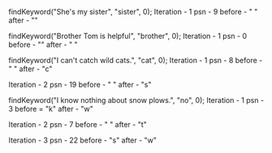 findKeyword("She's my sister", "sister", 0);
Iteration - 1
psn - 9
before - " "
after - ""

findKeyword("Brother Tom is helpful", "brother", 0);
Iteration - 1
psn - 0
before - ""
after - " "

findKeyword("I can't catch wild cats.", "cat", 0);
Iteration - 1
psn - 8
before - " "
after - "c"

Iteration - 2
psn - 19
before - " "
after - "s"

findKeyword("I know nothing about snow plows.", "no", 0);
Iteration - 1
psn - 3
before = "k"
after - "w"

Iteration - 2
psn - 7
before - " "
after - "t"

Iteration - 3
psn - 22
before - "s"
after - "w"